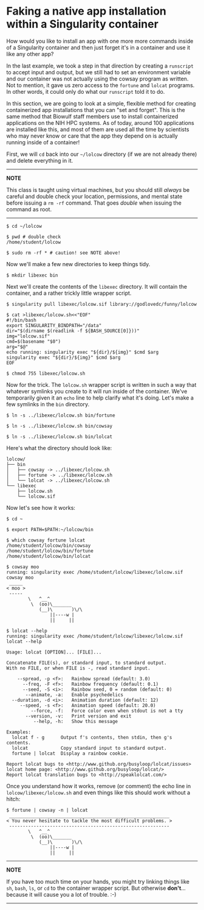 # Faking a native app installation within a Singularity container

How would you like to install an app with one more more commands inside of a Singularity container and then just forget it's in a container and use it like any other app?  

In the last example, we took a step in that direction by creating a `runscript` to accept input and output, but we still had to set an environment variable and our container was not actually using the cowsay program as written. Not to mention, it gave us zero access to the `fortune` and `lolcat` programs.  In other words, it could only do what our `runscript` told it to do. 

In this section, we are going to look at a simple, flexible method for creating containerized app installations that you can "set and forget".  This is the same method that Biowulf staff members use to install containerized applications on the NIH HPC systems.  As of today, around 100 applications are installed like this, and most of them are used all the time by scientists who may never know or care that the app they depend on is actually running inside of a container!

First, we will `cd` back into our `~/lolcow` directory (if we are not already there) and delete everything in it.  

---
**NOTE**

This class is taught using virtual machines, but you should still _always_ be careful and double check your location, permissions, and mental state before issuing a `rm -rf` command. That goes _double_ when issuing the command as root.

---

```
$ cd ~/lolcow

$ pwd # double check
/home/student/lolcow

$ sudo rm -rf * # caution! see NOTE above!
```

Now we'll make a few new directories to keep things tidy.

```
$ mkdir libexec bin
```

Next we'll create the contents of the `libexec` directory. It will contain the container, and a rather trickly little wrapper script.

```
$ singularity pull libexec/lolcow.sif library://godlovedc/funny/lolcow

$ cat >libexec/lolcow.sh<<"EOF"
#!/bin/bash
export SINGULARITY_BINDPATH="/data"
dir="$(dirname $(readlink -f ${BASH_SOURCE[0]}))"
img="lolcow.sif"
cmd=$(basename "$0")
arg="$@"
echo running: singularity exec "${dir}/${img}" $cmd $arg
singularity exec "${dir}/${img}" $cmd $arg
EOF

$ chmod 755 libexec/lolcow.sh
```

Now for the trick.  The `lolcow.sh` wrapper script is written in such a way that whatever symlinks you create to it will run inside of the container.  We've temporarily given it an `echo` line to help clarify what it's doing.  Let's make a few symlinks in the `bin` directory.

```
$ ln -s ../libexec/lolcow.sh bin/fortune

$ ln -s ../libexec/lolcow.sh bin/cowsay

$ ln -s ../libexec/lolcow.sh bin/lolcat
```

Here's what the directory should look like:

```
lolcow/
├── bin
│   ├── cowsay -> ../libexec/lolcow.sh
│   ├── fortune -> ../libexec/lolcow.sh
│   └── lolcat -> ../libexec/lolcow.sh
└── libexec
    ├── lolcow.sh
    └── lolcow.sif
```

Now let's see how it works:

```
$ cd ~

$ export PATH=$PATH:~/lolcow/bin

$ which cowsay fortune lolcat
/home/student/lolcow/bin/cowsay
/home/student/lolcow/bin/fortune
/home/student/lolcow/bin/lolcat

$ cowsay moo
running: singularity exec /home/student/lolcow/libexec/lolcow.sif cowsay moo
 _____
< moo >
 -----
        \   ^__^
         \  (oo)\_______
            (__)\       )\/\
                ||----w |
                ||     ||

$ lolcat --help
running: singularity exec /home/student/lolcow/libexec/lolcow.sif lolcat --help

Usage: lolcat [OPTION]... [FILE]...

Concatenate FILE(s), or standard input, to standard output.
With no FILE, or when FILE is -, read standard input.

    --spread, -p <f>:   Rainbow spread (default: 3.0)
      --freq, -F <f>:   Rainbow frequency (default: 0.1)
      --seed, -S <i>:   Rainbow seed, 0 = random (default: 0)
       --animate, -a:   Enable psychedelics
  --duration, -d <i>:   Animation duration (default: 12)
     --speed, -s <f>:   Animation speed (default: 20.0)
         --force, -f:   Force color even when stdout is not a tty
       --version, -v:   Print version and exit
          --help, -h:   Show this message

Examples:
  lolcat f - g      Output f's contents, then stdin, then g's contents.
  lolcat            Copy standard input to standard output.
  fortune | lolcat  Display a rainbow cookie.

Report lolcat bugs to <http://www.github.org/busyloop/lolcat/issues>
lolcat home page: <http://www.github.org/busyloop/lolcat/>
Report lolcat translation bugs to <http://speaklolcat.com/>
```

Once you understand how it works, remove (or comment) the echo line in `lolcow/libexec/lolcow.sh` and even things like this should work without a hitch:

```
$ fortune | cowsay -n | lolcat
 ___________________________________________________________
< You never hesitate to tackle the most difficult problems. >
 -----------------------------------------------------------
        \   ^__^
         \  (oo)\_______
            (__)\       )\/\
                ||----w |
                ||     ||
```

---
**NOTE**

If you have too much time on your hands, you might try linking things like `sh`, `bash`, `ls`, or `cd` to the container wrapper script. But otherwise **don't**... because it will cause you a lot of trouble. :-)  

---